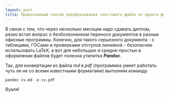 ```yaml
---
layout: post
title: Православный способ преобразования текстового файла из одного формата в другой
---
```


В связи с тем, что через несколько месяцев надо сдавать диплом, резко встал вопрос о безболезненном переносе документов в разные офисные программы.
Конечно, для такого серьезного документа - с таблицами, ГОСами и проверками отступов линейкой - безопаснее использовать LaTeX, а вот для небольших и средне-простых в оформлении файлов будет полезна утилитка ***Pandoc***.

Так, для конвертации из файла *md* в *pdf* (программка умеет работать чуть ли не со всеми известными форматами) выполним команду:

```
pandoc cv.md -o cv.pdf
```

Вуаля!
